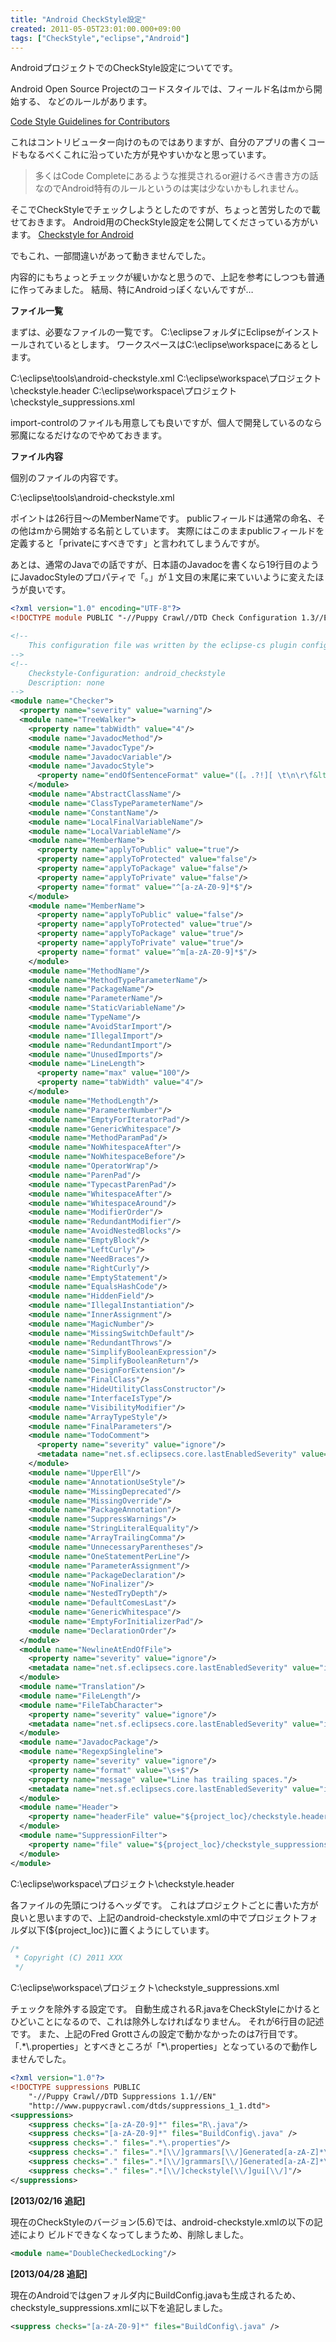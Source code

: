 ```yaml
---
title: "Android CheckStyle設定"
created: 2011-05-05T23:01:00.000+09:00
tags: ["CheckStyle","eclipse","Android"]
---
```

AndroidプロジェクトでのCheckStyle設定についてです。

Android Open Source Projectのコードスタイルでは、フィールド名はmから開始する、
などのルールがあります。
<!--more-->
[Code Style Guidelines for Contributors](http://source.android.com/source/code-style.html)

これはコントリビューター向けのものではありますが、自分のアプリの書くコードもなるべくこれに沿っていた方が見やすいかなと思っています。

> 多くはCode Completeにあるような推奨されるor避けるべき書き方の話なのでAndroid特有のルールというのは実は少ないかもしれません。

そこでCheckStyleでチェックしようとしたのですが、ちょっと苦労したので載せておきます。
Android用のCheckStyle設定を公開してくださっている方がいます。
[Checkstyle for Android](http://knol.google.com/k/fred-grott/checkstyle-for-android/166jfml0mowlh/48)

でもこれ、一部間違いがあって動きませんでした。

内容的にもちょっとチェックが緩いかなと思うので、上記を参考にしつつも普通に作ってみました。
結局、特にAndroidっぽくないんですが…

**ファイル一覧**

まずは、必要なファイルの一覧です。
C:\\eclipseフォルダにEclipseがインストールされているとします。
ワークスペースはC:\\eclipse\\workspaceにあるとします。

C:\\eclipse\\tools\\android-checkstyle.xml
C:\\eclipse\\workspace\\プロジェクト\\checkstyle.header
C:\\eclipse\\workspace\\プロジェクト\\checkstyle\_suppressions.xml

import-controlのファイルも用意しても良いですが、個人で開発しているのなら邪魔になるだけなのでやめておきます。

**ファイル内容**

個別のファイルの内容です。

C:\\eclipse\\tools\\android-checkstyle.xml

ポイントは26行目～のMemberNameです。
publicフィールドは通常の命名、その他はmから開始する名前としています。
実際にはこのままpublicフィールドを定義すると「privateにすべきです」と言われてしまうんですが。

あとは、通常のJavaでの話ですが、日本語のJavadocを書くなら19行目のようにJavadocStyleのプロパティで「。」が１文目の末尾に来ていいように変えたほうが良いです。

```xml
<?xml version="1.0" encoding="UTF-8"?>
<!DOCTYPE module PUBLIC "-//Puppy Crawl//DTD Check Configuration 1.3//EN" "http://www.puppycrawl.com/dtds/configuration_1_3.dtd">

<!--
    This configuration file was written by the eclipse-cs plugin configuration editor
-->
<!--
    Checkstyle-Configuration: android_checkstyle
    Description: none
-->
<module name="Checker">
  <property name="severity" value="warning"/>
  <module name="TreeWalker">
    <property name="tabWidth" value="4"/>
    <module name="JavadocMethod"/>
    <module name="JavadocType"/>
    <module name="JavadocVariable"/>
    <module name="JavadocStyle">
      <property name="endOfSentenceFormat" value="([。.?!][ \t\n\r\f&lt;])|([。.?!]$)"/>
    </module>
    <module name="AbstractClassName"/>
    <module name="ClassTypeParameterName"/>
    <module name="ConstantName"/>
    <module name="LocalFinalVariableName"/>
    <module name="LocalVariableName"/>
    <module name="MemberName">
      <property name="applyToPublic" value="true"/>
      <property name="applyToProtected" value="false"/>
      <property name="applyToPackage" value="false"/>
      <property name="applyToPrivate" value="false"/>
      <property name="format" value="^[a-zA-Z0-9]*$"/>
    </module>
    <module name="MemberName">
      <property name="applyToPublic" value="false"/>
      <property name="applyToProtected" value="true"/>
      <property name="applyToPackage" value="true"/>
      <property name="applyToPrivate" value="true"/>
      <property name="format" value="^m[a-zA-Z0-9]*$"/>
    </module>
    <module name="MethodName"/>
    <module name="MethodTypeParameterName"/>
    <module name="PackageName"/>
    <module name="ParameterName"/>
    <module name="StaticVariableName"/>
    <module name="TypeName"/>
    <module name="AvoidStarImport"/>
    <module name="IllegalImport"/>
    <module name="RedundantImport"/>
    <module name="UnusedImports"/>
    <module name="LineLength">
      <property name="max" value="100"/>
      <property name="tabWidth" value="4"/>
    </module>
    <module name="MethodLength"/>
    <module name="ParameterNumber"/>
    <module name="EmptyForIteratorPad"/>
    <module name="GenericWhitespace"/>
    <module name="MethodParamPad"/>
    <module name="NoWhitespaceAfter"/>
    <module name="NoWhitespaceBefore"/>
    <module name="OperatorWrap"/>
    <module name="ParenPad"/>
    <module name="TypecastParenPad"/>
    <module name="WhitespaceAfter"/>
    <module name="WhitespaceAround"/>
    <module name="ModifierOrder"/>
    <module name="RedundantModifier"/>
    <module name="AvoidNestedBlocks"/>
    <module name="EmptyBlock"/>
    <module name="LeftCurly"/>
    <module name="NeedBraces"/>
    <module name="RightCurly"/>
    <module name="EmptyStatement"/>
    <module name="EqualsHashCode"/>
    <module name="HiddenField"/>
    <module name="IllegalInstantiation"/>
    <module name="InnerAssignment"/>
    <module name="MagicNumber"/>
    <module name="MissingSwitchDefault"/>
    <module name="RedundantThrows"/>
    <module name="SimplifyBooleanExpression"/>
    <module name="SimplifyBooleanReturn"/>
    <module name="DesignForExtension"/>
    <module name="FinalClass"/>
    <module name="HideUtilityClassConstructor"/>
    <module name="InterfaceIsType"/>
    <module name="VisibilityModifier"/>
    <module name="ArrayTypeStyle"/>
    <module name="FinalParameters"/>
    <module name="TodoComment">
      <property name="severity" value="ignore"/>
      <metadata name="net.sf.eclipsecs.core.lastEnabledSeverity" value="inherit"/>
    </module>
    <module name="UpperEll"/>
    <module name="AnnotationUseStyle"/>
    <module name="MissingDeprecated"/>
    <module name="MissingOverride"/>
    <module name="PackageAnnotation"/>
    <module name="SuppressWarnings"/>
    <module name="StringLiteralEquality"/>
    <module name="ArrayTrailingComma"/>
    <module name="UnnecessaryParentheses"/>
    <module name="OneStatementPerLine"/>
    <module name="ParameterAssignment"/>
    <module name="PackageDeclaration"/>
    <module name="NoFinalizer"/>
    <module name="NestedTryDepth"/>
    <module name="DefaultComesLast"/>
    <module name="GenericWhitespace"/>
    <module name="EmptyForInitializerPad"/>
    <module name="DeclarationOrder"/>
  </module>
  <module name="NewlineAtEndOfFile">
    <property name="severity" value="ignore"/>
    <metadata name="net.sf.eclipsecs.core.lastEnabledSeverity" value="inherit"/>
  </module>
  <module name="Translation"/>
  <module name="FileLength"/>
  <module name="FileTabCharacter">
    <property name="severity" value="ignore"/>
    <metadata name="net.sf.eclipsecs.core.lastEnabledSeverity" value="inherit"/>
  </module>
  <module name="JavadocPackage"/>
  <module name="RegexpSingleline">
    <property name="severity" value="ignore"/>
    <property name="format" value="\s+$"/>
    <property name="message" value="Line has trailing spaces."/>
    <metadata name="net.sf.eclipsecs.core.lastEnabledSeverity" value="inherit"/>
  </module>
  <module name="Header">
    <property name="headerFile" value="${project_loc}/checkstyle.header"/>
  </module>
  <module name="SuppressionFilter">
    <property name="file" value="${project_loc}/checkstyle_suppressions.xml"/>
  </module>
</module>
```

C:\\eclipse\\workspace\\プロジェクト\\checkstyle.header

各ファイルの先頭につけるヘッダです。
これはプロジェクトごとに書いた方が良いと思いますので、上記のandroid-checkstyle.xmlの中でプロジェクトフォルダ以下(${project\_loc})に置くようにしています。

```java
/*
 * Copyright (C) 2011 XXX
 */
```

C:\\eclipse\\workspace\\プロジェクト\\checkstyle\_suppressions.xml

チェックを除外する設定です。
自動生成されるR.javaをCheckStyleにかけるとひどいことになるので、これは除外しなければなりません。
それが6行目の記述です。
また、上記のFred Grottさんの設定で動かなかったのは7行目です。
「.\*\\.properties」とすべきところが「\*\\.properties」となっているので動作しませんでした。

```xml
<?xml version="1.0"?>
<!DOCTYPE suppressions PUBLIC
    "-//Puppy Crawl//DTD Suppressions 1.1//EN"
    "http://www.puppycrawl.com/dtds/suppressions_1_1.dtd">
<suppressions>
    <suppress checks="[a-zA-Z0-9]*" files="R\.java"/>
    <suppress checks="[a-zA-Z0-9]*" files="BuildConfig\.java" />
    <suppress checks="." files=".*\.properties"/>
    <suppress checks="." files=".*[\\/]grammars[\\/]Generated[a-zA-Z]*\.java"/>
    <suppress checks="." files=".*[\\/]grammars[\\/]Generated[a-zA-Z]*\.java"/>
    <suppress checks="." files=".*[\\/]checkstyle[\\/]gui[\\/]"/>
</suppressions>
```

**[2013/02/16 追記]**

現在のCheckStyleのバージョン(5.6)では、android-checkstyle.xmlの以下の記述により ビルドできなくなってしまうため、削除しました。

```xml
<module name="DoubleCheckedLocking"/>
```

**[2013/04/28 追記]**

現在のAndroidではgenフォルダ内にBuildConfig.javaも生成されるため、checkstyle\_suppressions.xmlに以下を追記しました。

```xml
<suppress checks="[a-zA-Z0-9]*" files="BuildConfig\.java" />
```
